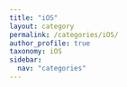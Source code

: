 ```yaml
---
title: "iOS"
layout: category
permalink: /categories/iOS/
author_profile: true
taxonomy: iOS
sidebar:
  nav: "categories"
---
```

